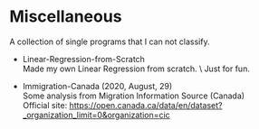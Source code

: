 # Miscellaneous
A collection of single programs that I can not classify.



* Linear-Regression-from-Scratch\
  Made my own Linear Regression from scratch. \ 
  Just for fun.


* Immigration-Canada (2020, August, 29)\
  Some analysis from Migration Information Source (Canada)\
  Official site: https://open.canada.ca/data/en/dataset?_organization_limit=0&organization=cic
